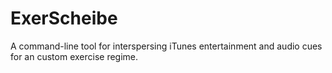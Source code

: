ExerScheibe
===========

A command-line tool for interspersing iTunes entertainment and audio cues for an custom exercise regime.
